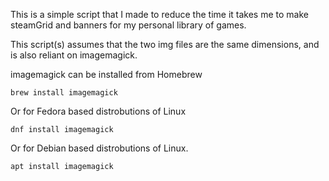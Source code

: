This is a simple script that I made to reduce the time it takes me to make steamGrid and banners for my personal library of games.

This script(s) assumes that the two img files are the same dimensions, and is also reliant on imagemagick.

imagemagick can be installed from Homebrew

<code>brew install imagemagick</code>

Or for Fedora based distrobutions of Linux

<code>dnf install imagemagick</code>

Or for Debian based distrobutions of Linux. 

<code>apt install imagemagick</code>
